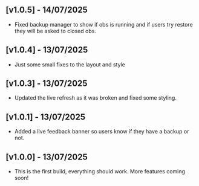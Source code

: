 ## [v1.0.5] - 14/07/2025 
- Fixed backup manager to show if obs is running and if users try restore they will be asked to closed obs.   

## [v1.0.4] - 13/07/2025 
- Just some small fixes to the layout and style  
 
## [v1.0.3] - 13/07/2025   
- Updated the live refresh as it was broken and fixed some styling. 

## [v1.0.1] - 13/07/2025   
- Added a live feedback banner so users know if they have a backup or not. 
 
## [v1.0.0] - 13/07/2025   
- This is the first build, everything should work. More features coming soon!
